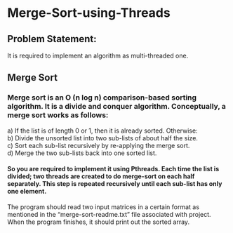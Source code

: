 # Merge-Sort-using-Threads

## Problem Statement:
It is required to implement an algorithm as multi-threaded one.
## Merge Sort
### Merge sort is an O (n log n) comparison-based sorting algorithm. It is a divide and conquer algorithm. Conceptually, a merge sort works as follows:
a) If the list is of length 0 or 1, then it is already sorted. Otherwise:<br>
b) Divide the unsorted list into two sub-lists of about half the size.<br>
c) Sort each sub-list recursively by re-applying the merge sort.<br>
d) Merge the two sub-lists back into one sorted list.<br>

#### So you are required to implement it using Pthreads. Each time the list is divided; two threads are created to do merge-sort on each half separately. This step is repeated recursively until each sub-list has only one element.

The program should read two input matrices in a certain format as mentioned in the “merge-sort-readme.txt” file associated with project. When the program finishes, it should print out the sorted array.
